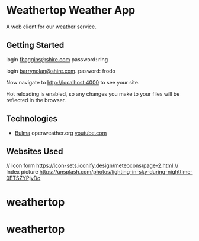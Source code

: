 # Weathertop Weather App
A web client for our weather service.

## Getting Started

login fbaggins@shire.com password: ring

login barrynolan@shire.com. pasword: frodo


Now navigate to [http://localhost:4000](http://localhost:4000) to see your site.

Hot reloading is enabled, so any changes you make to your files will be reflected in the browser.

## Technologies


* [Bulma](https://bulma.io/)
openweather.org
[youtube.com](https://www.youtube.com/watch?v=MIYQR-Ybrn4)



## Websites Used
// Icon form https://icon-sets.iconify.design/meteocons/page-2.html
// Index picture https://unsplash.com/photos/lighting-in-sky-during-nighttime-0ETSZYPjvDo






# weathertop
# weathertop
